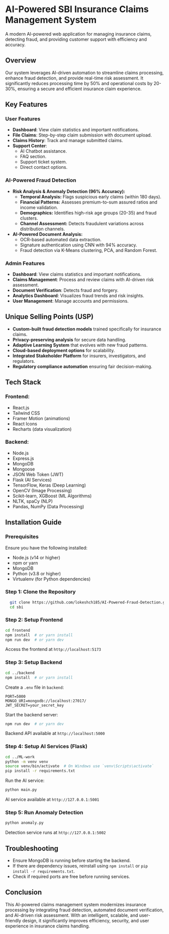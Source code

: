 # AI-Powered SBI Insurance Claims Management System

A modern AI-powered web application for managing insurance claims, detecting fraud, and providing customer support with efficiency and accuracy.

## Overview

Our system leverages AI-driven automation to streamline claims processing, enhance fraud detection, and provide real-time risk assessment. It significantly reduces processing time by 50% and operational costs by 20-30%, ensuring a secure and efficient insurance claim experience.

## Key Features

### User Features
- **Dashboard**: View claim statistics and important notifications.
- **File Claims**: Step-by-step claim submission with document upload.
- **Claims History**: Track and manage submitted claims.
- **Support Center**:
  - AI Chatbot assistance.
  - FAQ section.
  - Support ticket system.
  - Direct contact options.

### AI-Powered Fraud Detection
- **Risk Analysis & Anomaly Detection (96% Accuracy):**
  - **Temporal Analysis:** Flags suspicious early claims (within 180 days).
  - **Financial Patterns:** Assesses premium-to-sum assured ratios and income validation.
  - **Demographics:** Identifies high-risk age groups (20-35) and fraud clusters.
  - **Channel Assessment:** Detects fraudulent variations across distribution channels.
- **AI-Powered Document Analysis:**
  - OCR-based automated data extraction.
  - Signature authentication using CNN with 94% accuracy.
  - Fraud detection via K-Means clustering, PCA, and Random Forest.

### Admin Features
- **Dashboard**: View claims statistics and important notifications.
- **Claims Management**: Process and review claims with AI-driven risk assessment.
- **Document Verification**: Detects fraud and forgery.
- **Analytics Dashboard**: Visualizes fraud trends and risk insights.
- **User Management**: Manage accounts and permissions.

## Unique Selling Points (USP)
- **Custom-built fraud detection models** trained specifically for insurance claims.
- **Privacy-preserving analysis** for secure data handling.
- **Adaptive Learning System** that evolves with new fraud patterns.
- **Cloud-based deployment options** for scalability.
- **Integrated Stakeholder Platform** for insurers, investigators, and regulators.
- **Regulatory compliance automation** ensuring fair decision-making.

## Tech Stack

### Frontend:
- React.js
- Tailwind CSS
- Framer Motion (animations)
- React Icons
- Recharts (data visualization)

### Backend:
- Node.js
- Express.js
- MongoDB
- Mongoose
- JSON Web Token (JWT)
- Flask (AI Services)
- TensorFlow, Keras (Deep Learning)
- OpenCV (Image Processing)
- Scikit-learn, XGBoost (ML Algorithms)
- NLTK, spaCy (NLP)
- Pandas, NumPy (Data Processing)

## Installation Guide

### Prerequisites
Ensure you have the following installed:
- Node.js (v14 or higher)
- npm or yarn
- MongoDB
- Python (v3.8 or higher)
- Virtualenv (for Python dependencies)

### Step 1: Clone the Repository
```sh
  git clone https://github.com/lokeshch185/AI-Powered-Fraud-Detection.git
  cd sbi
```

### Step 2: Setup Frontend
```sh
cd frontend
npm install  # or yarn install
npm run dev  # or yarn dev
```
Access the frontend at `http://localhost:5173`

### Step 3: Setup Backend
```sh
cd ../backend
npm install  # or yarn install
```
Create a `.env` file in `backend`:
```
PORT=5000
MONGO_URI=mongodb://localhost:27017/
JWT_SECRET=your_secret_key
```
Start the backend server:
```sh
npm run dev  # or yarn dev
```
Backend API available at `http://localhost:5000`

### Step 4: Setup AI Services (Flask)
```sh
cd ../ML-work
python -m venv venv
source venv/bin/activate  # On Windows use `venv\Scripts\activate`
pip install -r requirements.txt
```
Run the AI service:
```sh
python main.py
```
AI service available at `http://127.0.0.1:5001`

### Step 5: Run Anomaly Detection
```sh
python anomaly.py
```
Detection service runs at `http://127.0.0.1:5002`

## Troubleshooting
- Ensure MongoDB is running before starting the backend.
- If there are dependency issues, reinstall using `npm install` or `pip install -r requirements.txt`.
- Check if required ports are free before running services.

## Conclusion
This AI-powered claims management system modernizes insurance processing by integrating fraud detection, automated document verification, and AI-driven risk assessment. With an intelligent, scalable, and user-friendly design, it significantly improves efficiency, security, and user experience in insurance claims handling.

